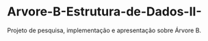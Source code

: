 # Arvore-B-Estrutura-de-Dados-II-
Projeto de pesquisa, implementação e apresentação sobre Árvore B.
